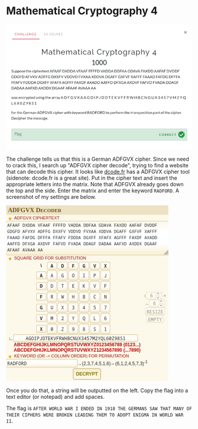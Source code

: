 # Mathematical Cryptography 4

![challenge.png](challenge.png)

The challenge tells us that this is a German ADFGVX cipher. Since we need to crack this, I search up "ADFGVX cipher decode", trying to find a website that can decode this cipher. It looks like [dcode.fr](https://www.dcode.fr/adfgvx-cipher) has a ADFGVX cipher tool (sidenote: dcode.fr is a great site). Put in the cipher text and insert the appropriate letters into the matrix. Note that ADFGVX already goes down the top and the side. Enter the matrix and enter the keyword `RADFORD`. A screenshot of my settings are below.

![Decode Settings](decoder.png)

Once you do that, a string will be outputted on the left. Copy the flag into a text editor (or notepad) and add spaces.

The flag is `AFTER WORLD WAR I ENDED IN 1918 THE GERMANS SAW THAT MANY OF THEIR CIPHERS WERE BROKEN LEADING THEM TO ADOPT ENIGMA IN WORLD WAR II`.
